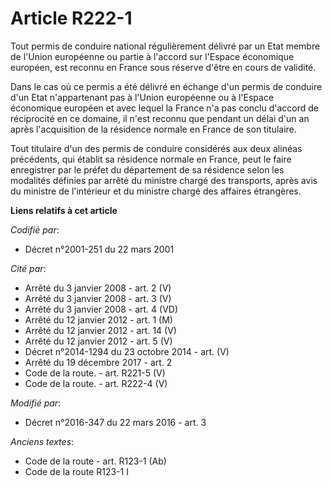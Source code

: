 # Article R222-1

Tout permis de conduire national régulièrement délivré par un Etat membre de l'Union européenne ou partie à l'accord sur
l'Espace économique européen, est reconnu en France sous réserve d'être en cours de validité. 

Dans le cas où ce permis a été délivré en échange d'un permis de conduire d'un Etat n'appartenant pas à l'Union européenne ou
à l'Espace économique européen et avec lequel la France n'a pas conclu d'accord de réciprocité en ce domaine, il n'est
reconnu que pendant un délai d'un an après l'acquisition de la résidence normale en France de son titulaire.

Tout titulaire d'un des permis de conduire considérés aux deux alinéas précédents, qui établit sa résidence normale en
France, peut le faire enregistrer par le préfet du département de sa résidence selon les modalités définies par arrêté du
ministre chargé des transports, après avis du ministre de l'intérieur et du ministre chargé des affaires étrangères.

**Liens relatifs à cet article**

_Codifié par_:

  - Décret n°2001-251 du 22 mars 2001

_Cité par_:

  - Arrêté du 3 janvier 2008 - art. 2 (V)
  - Arrêté du 3 janvier 2008 - art. 3 (V)
  - Arrêté du 3 janvier 2008 - art. 4 (VD)
  - Arrêté du 12 janvier 2012 - art. 1 (M)
  - Arrêté du 12 janvier 2012 - art. 14 (V)
  - Arrêté du 12 janvier 2012 - art. 5 (V)
  - Décret n°2014-1294 du 23 octobre 2014 - art. (V)
  - Arrêté du 19 décembre 2017 - art. 2
  - Code de la route. - art. R221-5 (V)
  - Code de la route. - art. R222-4 (V)

_Modifié par_:

  - Décret n°2016-347 du 22 mars 2016 - art. 3

_Anciens textes_:

  - Code de la route - art. R123-1 (Ab)
  - Code de la route R123-1 I
